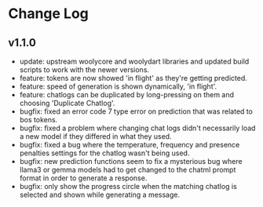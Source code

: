 # Change Log

## v1.1.0

* update: upstream woolycore and woolydart libraries and updated build scripts to work with the newer versions.
* feature: tokens are now showed 'in flight' as they're getting predicted.
* feature: speed of generation is shown dynamically, 'in flight'.
* feature: chatlogs can be duplicated by long-pressing on them and choosing 'Duplicate Chatlog'.
* bugfix: fixed an error code 7 type error on prediction that was related to bos tokens.
* bugfix: fixed a problem where changing chat logs didn't necessarily load a new model if they differed in what they used.
* bugfix: fixed a bug where the temperature, frequency and presence penalties settings for the chatlog wasn't being used.
* bugfix: new prediction functions seem to fix a mysterious bug where llama3 or gemma models had to get changed
  to the chatml prompt format in order to generate a response.
* bugfix: only show the progress circle when the matching chatlog is selected and shown while generating a message.
